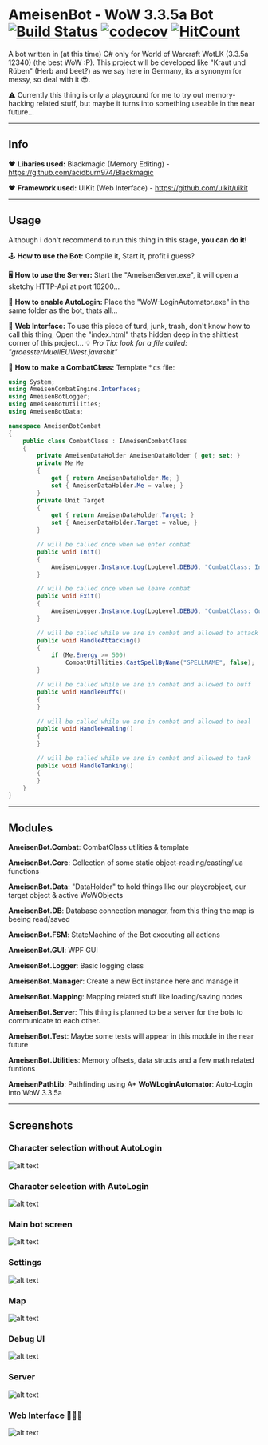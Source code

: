 # AmeisenBot - WoW 3.3.5a Bot [![Build Status](https://jenkins.jnns.de/buildStatus/icon?job=AmeisenBot)](https://jenkins.jnns.de/job/AmeisenBot/) [![codecov](https://codecov.io/gh/Jnnshschl/WoW-3.3.5a-Bot/branch/master/graph/badge.svg)](https://codecov.io/gh/Jnnshschl/WoW-3.3.5a-Bot) [![HitCount](http://hits.dwyl.io/jnnshschl/WoW-3.3.5a-Bot.svg)](http://hits.dwyl.io/jnnshschl/WoW-3.3.5a-Bot)


A bot written in (at this time) C# only for World of Warcraft WotLK (3.3.5a 12340) (the best WoW :P).
This project will be developed like "Kraut und Rüben" (Herb and beet?) as we say here in Germany, its a synonym for messy, so deal with it 😎.

⚠️ Currently this thing is only a playground for me to try out memory-hacking related stuff, but maybe it turns into something useable in the near future...

---
## Info

❤️ **Libaries used:** Blackmagic (Memory Editing) - https://github.com/acidburn974/Blackmagic

❤️ **Framework used:** UIKit (Web Interface) - https://github.com/uikit/uikit

---
## Usage

Although i don't recommend to run this thing in this stage, **you can do it!**

🕹️ **How to use the Bot:**
Compile it, Start it, profit i guess?

🖥️ **How to use the Server:**
Start the "AmeisenServer.exe", it will open a sketchy HTTP-Api at port 16200...

🌵 **How to enable AutoLogin:**
Place the "WoW-LoginAutomator.exe" in the same folder as the bot, thats all...

💩 **Web Interface:**
To use this piece of turd, junk, trash, don't know how to call this thing, Open the "index.html" thats hidden deep in the shittiest corner of this project...
💡 *Pro Tip: look for a file called: "groessterMuellEUWest.javashit"*

🔪 **How to make a CombatClass:**
Template \*.cs file:
```c#
using System;
using AmeisenCombatEngine.Interfaces;
using AmeisenBotLogger;
using AmeisenBotUtilities;
using AmeisenBotData;

namespace AmeisenBotCombat
{
    public class CombatClass : IAmeisenCombatClass
    {
        private AmeisenDataHolder AmeisenDataHolder { get; set; }
        private Me Me
        {
            get { return AmeisenDataHolder.Me; }
            set { AmeisenDataHolder.Me = value; }
        }
        private Unit Target
        {
            get { return AmeisenDataHolder.Target; }
            set { AmeisenDataHolder.Target = value; }
        }

        // will be called once when we enter combat
        public void Init()
        {
            AmeisenLogger.Instance.Log(LogLevel.DEBUG, "CombatClass: In combat now", this);
        }

        // will be called once when we leave combat
        public void Exit()
        {
            AmeisenLogger.Instance.Log(LogLevel.DEBUG, "CombatClass: Out of combat now", this);
        }

        // will be called while we are in combat and allowed to attack
        public void HandleAttacking()
        {
            if (Me.Energy >= 500)
                CombatUtillities.CastSpellByName("SPELLNAME", false);
        }

        // will be called while we are in combat and allowed to buff
        public void HandleBuffs()
        {
        }

        // will be called while we are in combat and allowed to heal
        public void HandleHealing()
        {
        }

        // will be called while we are in combat and allowed to tank
        public void HandleTanking()
        {
        }
    }
}
```

---
## Modules
**AmeisenBot.Combat**: CombatClass utilities & template

**AmeisenBot.Core**: Collection of some static object-reading/casting/lua functions

**AmeisenBot.Data**: "DataHolder" to hold things like our playerobject, our target object & active WoWObjects

**AmeisenBot.DB**: Database connection manager, from this thing the map is beeing read/saved

**AmeisenBot.FSM**: StateMachine of the Bot executing all actions

**AmeisenBot.GUI**: WPF GUI

**AmeisenBot.Logger**: Basic logging class

**AmeisenBot.Manager**: Create a new Bot instance here and manage it

**AmeisenBot.Mapping**: Mapping related stuff like loading/saving nodes

**AmeisenBot.Server**: This thing is planned to be a server for the bots to communicate to each other.

**AmeisenBot.Test**: Maybe some tests will appear in this module in the near future

**AmeisenBot.Utilities**: Memory offsets, data structs and a few math related funtions


**AmeisenPathLib**: Pathfinding using A*
**WoWLoginAutomator**: Auto-Login into WoW 3.3.5a

---
## Screenshots

### Character selection without AutoLogin

![alt text](https://github.com/Jnnshschl/WoW-3.3.5a-Bot/blob/master/images/charselect.PNG?raw=true "Character selection")

### Character selection with AutoLogin

![alt text](https://github.com/Jnnshschl/WoW-3.3.5a-Bot/blob/master/images/charselect_auto.PNG?raw=true "Character selection Autologin")

### Main bot screen

![alt text](https://github.com/Jnnshschl/WoW-3.3.5a-Bot/blob/master/images/mainscreen.PNG?raw=true "Mainscreen")

### Settings

![alt text](https://github.com/Jnnshschl/WoW-3.3.5a-Bot/blob/master/images/settings.PNG?raw=true "Settings")

### Map

![alt text](https://github.com/Jnnshschl/WoW-3.3.5a-Bot/blob/master/images/map.PNG?raw=true "Map")

### Debug UI

![alt text](https://github.com/Jnnshschl/WoW-3.3.5a-Bot/blob/master/images/debug.PNG?raw=true "Debug GUI")

### Server

![alt text](https://github.com/Jnnshschl/WoW-3.3.5a-Bot/blob/master/images/server.PNG?raw=true "Server")

### Web Interface 💩💩💩

![alt text](https://github.com/Jnnshschl/WoW-3.3.5a-Bot/blob/master/images/webinterface.PNG?raw=true "Web Interface")
